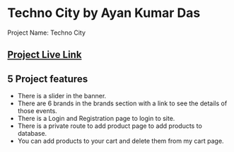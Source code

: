 # Techno City by Ayan Kumar Das

Project Name: Techno City

## [ Project Live Link](https://akd-esports-frenzy.web.app/)

## 5 Project features

- There is a slider in the banner.
- There are 6 brands in the brands section with a link to see the details of those events.
- There is a Login and Registration page to login to site.
- There is a private route to add product page to add products to database.
- You can add products to your cart and delete them from my cart page.
